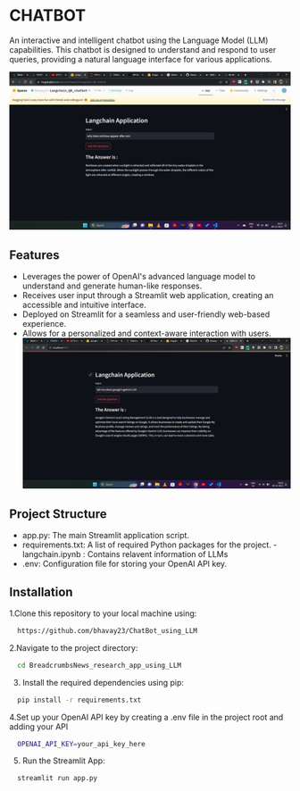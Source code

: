 # CHATBOT
An interactive and intelligent chatbot using the Language Model (LLM) capabilities. This chatbot is designed to understand and respond to user queries, providing a natural language interface for various applications.

![](langchain.png)
## Features

- Leverages the power of OpenAI's advanced language model to understand and generate human-like responses.
- Receives user input through a Streamlit web application, creating an accessible and intuitive interface.
- Deployed on Streamlit for a seamless and user-friendly web-based experience.
- Allows for a personalized and context-aware interaction with users.
![](chatbot.png)
## Project Structure

- app.py: The main Streamlit application script.
- requirements.txt: A list of required Python packages for the project.
-langchain.ipynb : Contains relavent information of LLMs
- .env: Configuration file for storing your OpenAI API key.

## Installation

1.Clone this repository to your local machine using:

```bash
  https://github.com/bhavay23/ChatBot_using_LLM
```
2.Navigate to the project directory:

```bash
  cd BreadcrumbsNews_research_app_using_LLM
```
3. Install the required dependencies using pip:

```bash
  pip install -r requirements.txt
```
4.Set up your OpenAI API key by creating a .env file in the project root and adding your API

```bash
  OPENAI_API_KEY=your_api_key_here
```
5. Run the Streamlit App:
```bash
  streamlit run app.py
```
